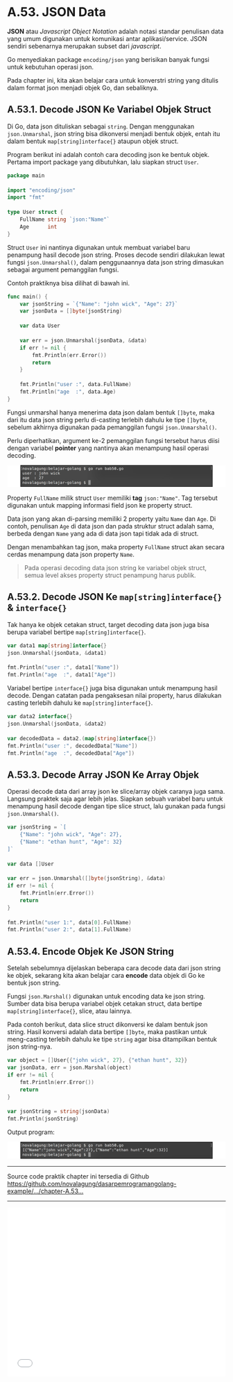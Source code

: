 # A.53. JSON Data

**JSON** atau *Javascript Object Notation* adalah notasi standar penulisan data yang umum digunakan untuk komunikasi antar aplikasi/service. JSON sendiri sebenarnya merupakan subset dari *javascript*.

Go menyediakan package `encoding/json` yang berisikan banyak fungsi untuk kebutuhan operasi json.

Pada chapter ini, kita akan belajar cara untuk konverstri string yang ditulis dalam format json menjadi objek Go, dan sebaliknya.

## A.53.1. Decode JSON Ke Variabel Objek Struct

Di Go, data json dituliskan sebagai `string`. Dengan menggunakan `json.Unmarshal`, json string bisa dikonversi menjadi bentuk objek, entah itu dalam bentuk `map[string]interface{}` ataupun objek struct.

Program berikut ini adalah contoh cara decoding json ke bentuk objek. Pertama import package yang dibutuhkan, lalu siapkan struct `User`.

```go
package main

import "encoding/json"
import "fmt"

type User struct {
    FullName string `json:"Name"`
    Age      int
}
```

Struct `User` ini nantinya digunakan untuk membuat variabel baru penampung hasil decode json string. Proses decode sendiri dilakukan lewat fungsi `json.Unmarshal()`, dalam penggunaannya data json string dimasukan sebagai argument pemanggilan fungsi.

Contoh praktiknya bisa dilihat di bawah ini.

```go
func main() {
    var jsonString = `{"Name": "john wick", "Age": 27}`
    var jsonData = []byte(jsonString)

    var data User

    var err = json.Unmarshal(jsonData, &data)
    if err != nil {
        fmt.Println(err.Error())
        return
    }

    fmt.Println("user :", data.FullName)
    fmt.Println("age  :", data.Age)
}
```

Fungsi unmarshal hanya menerima data json dalam bentuk `[]byte`, maka dari itu data json string perlu di-casting terlebih dahulu ke tipe `[]byte`, sebelum akhirnya digunakan pada pemanggilan fungsi `json.Unmarshal()`.

Perlu diperhatikan, argument ke-2 pemanggilan fungsi tersebut harus diisi dengan variabel **pointer** yang nantinya akan menampung hasil operasi decoding.

![Decode data json ke variabel objek](images/A_json_1_decode.png)

Property `FullName` milik struct `User` memiliki **tag** `json:"Name"`. Tag tersebut digunakan untuk mapping informasi field json ke property struct.

Data json yang akan di-parsing memiliki 2 property yaitu `Name` dan `Age`. Di contoh, penulisan `Age` di data json dan pada struktur struct adalah sama, berbeda dengan `Name` yang ada di data json tapi tidak ada di struct.

Dengan menambahkan tag json, maka property `FullName` struct akan secara cerdas menampung data json property `Name`.

> Pada operasi decoding data json string ke variabel objek struct, semua level akses property struct penampung harus publik.

## A.53.2. Decode JSON Ke `map[string]interface{}` & `interface{}`

Tak hanya ke objek cetakan struct, target decoding data json juga bisa berupa variabel bertipe `map[string]interface{}`.

```go
var data1 map[string]interface{}
json.Unmarshal(jsonData, &data1)

fmt.Println("user :", data1["Name"])
fmt.Println("age  :", data1["Age"])
```

Variabel bertipe `interface{}` juga bisa digunakan untuk menampung hasil decode. Dengan catatan pada pengaksesan nilai property, harus dilakukan casting terlebih dahulu ke `map[string]interface{}`.

```go
var data2 interface{}
json.Unmarshal(jsonData, &data2)

var decodedData = data2.(map[string]interface{})
fmt.Println("user :", decodedData["Name"])
fmt.Println("age  :", decodedData["Age"])
```

## A.53.3. Decode Array JSON Ke Array Objek

Operasi decode data dari array json ke slice/array objek caranya juga sama. Langsung praktek saja agar lebih jelas. Siapkan sebuah variabel baru untuk menampung hasil decode dengan tipe slice struct, lalu gunakan pada fungsi `json.Unmarshal()`.

```go
var jsonString = `[
    {"Name": "john wick", "Age": 27},
    {"Name": "ethan hunt", "Age": 32}
]`

var data []User

var err = json.Unmarshal([]byte(jsonString), &data)
if err != nil {
    fmt.Println(err.Error())
    return
}

fmt.Println("user 1:", data[0].FullName)
fmt.Println("user 2:", data[1].FullName)
```

## A.53.4. Encode Objek Ke JSON String

Setelah sebelumnya dijelaskan beberapa cara decode data dari json string ke objek, sekarang kita akan belajar cara **encode** data objek di Go ke bentuk json string.

Fungsi `json.Marshal()` digunakan untuk encoding data ke json string. Sumber data bisa berupa variabel objek cetakan struct, data bertipe `map[string]interface{}`, slice, atau lainnya.

Pada contoh berikut, data slice struct dikonversi ke dalam bentuk json string. Hasil konversi adalah data bertipe `[]byte`, maka pastikan untuk meng-casting terlebih dahulu ke tipe `string` agar bisa ditampilkan bentuk json string-nya.

```go
var object = []User{{"john wick", 27}, {"ethan hunt", 32}}
var jsonData, err = json.Marshal(object)
if err != nil {
    fmt.Println(err.Error())
    return
}

var jsonString = string(jsonData)
fmt.Println(jsonString)
```

Output program:

![Encode data ke JSON](images/A_json_2_encode.png)

---

<div class="source-code-link">
    <div class="source-code-link-message">Source code praktik chapter ini tersedia di Github</div>
    <a href="https://github.com/novalagung/dasarpemrogramangolang-example/tree/master/chapter-A.53-json">https://github.com/novalagung/dasarpemrogramangolang-example/.../chapter-A.53...</a>
</div>

---

<iframe src="partial/ebooks.html" width="100%" height="390px" frameborder="0" scrolling="no"></iframe>
